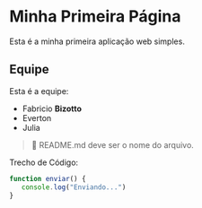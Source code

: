 # Minha Primeira Página

Esta é a minha primeira aplicação web simples.

## Equipe

Esta é a equipe:

 * Fabricio **Bizotto**
 * Everton
 * Julia

 
 
 > 🎈 README.md deve ser o nome do arquivo.

 Trecho de Código:

 ```javascript
 function enviar() {
    console.log("Enviando...")
 }
 ```
